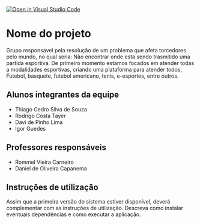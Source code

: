 [![Open in Visual Studio Code](https://classroom.github.com/assets/open-in-vscode-c66648af7eb3fe8bc4f294546bfd86ef473780cde1dea487d3c4ff354943c9ae.svg)](https://classroom.github.com/online_ide?assignment_repo_id=7546905&assignment_repo_type=AssignmentRepo)
# Nome do projeto
  Grupo responsavel pela resolução de um problema que afeta torcedores pelo mundo, no qual seria: Não encontrar onde esta sendo trasmitido uma partida esportiva.
 De primeiro momento estamos focados em atender todas a modalidades esportivas, criando uma plataforma para atender todos, Futebol, basquete, futebol americano, tenis, 
 e-esportes, entre outros. 

## Alunos integrantes da equipe

* Thiago Cedro Silva de Souza
* Rodrigo Costa Tayer
* Davi de Pinho Lima
* Igor Guedes

## Professores responsáveis

* Rommel Vieira Carneiro
* Daniel de Oliveira Capanema

## Instruções de utilização

Assim que a primeira versão do sistema estiver disponível, deverá complementar com as instruções de utilização. Descreva como instalar eventuais dependências e como executar a aplicação.
